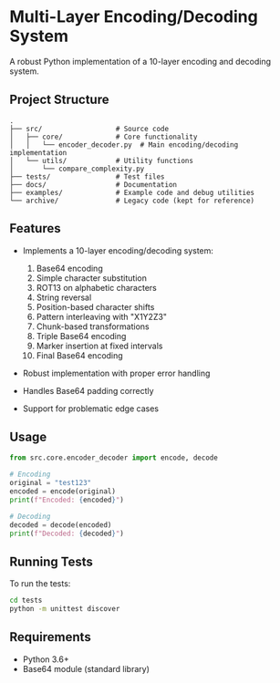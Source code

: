 # Multi-Layer Encoding/Decoding System

A robust Python implementation of a 10-layer encoding and decoding system.

## Project Structure

```
.
├── src/                  # Source code
│   ├── core/             # Core functionality
│   │   └── encoder_decoder.py  # Main encoding/decoding implementation
│   └── utils/            # Utility functions
│       └── compare_complexity.py
├── tests/                # Test files
├── docs/                 # Documentation
├── examples/             # Example code and debug utilities
└── archive/              # Legacy code (kept for reference)
```

## Features

- Implements a 10-layer encoding/decoding system:
  1. Base64 encoding
  2. Simple character substitution 
  3. ROT13 on alphabetic characters
  4. String reversal
  5. Position-based character shifts
  6. Pattern interleaving with "X1Y2Z3"
  7. Chunk-based transformations
  8. Triple Base64 encoding
  9. Marker insertion at fixed intervals
  10. Final Base64 encoding

- Robust implementation with proper error handling
- Handles Base64 padding correctly
- Support for problematic edge cases

## Usage

```python
from src.core.encoder_decoder import encode, decode

# Encoding
original = "test123"
encoded = encode(original)
print(f"Encoded: {encoded}")

# Decoding
decoded = decode(encoded)
print(f"Decoded: {decoded}")
```

## Running Tests

To run the tests:

```bash
cd tests
python -m unittest discover
```

## Requirements

- Python 3.6+
- Base64 module (standard library)